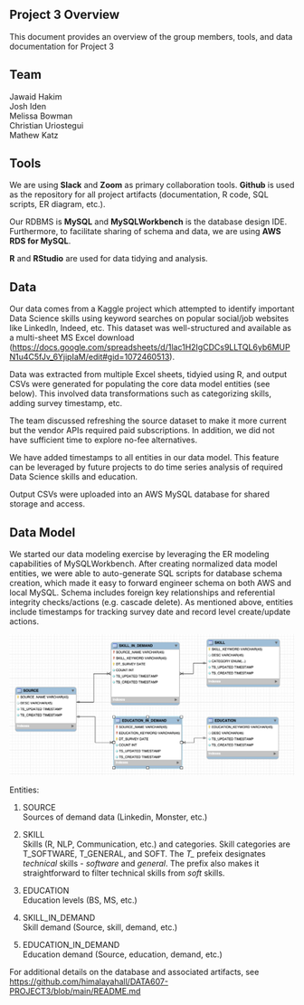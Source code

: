## Project 3 Overview

This document provides an overview of the group members, tools, and data documentation for Project 3

## Team

Jawaid Hakim  
Josh Iden  
Melissa Bowman  
Christian Uriostegui  
Mathew Katz  

## Tools

We are using **Slack** and **Zoom** as primary collaboration tools. **Github** is used as the repository for all project artifacts (documentation, R code, SQL scripts, ER diagram, etc.).  

Our RDBMS is **MySQL** and **MySQLWorkbench** is the database design IDE. Furthermore, to facilitate sharing of schema and data, we are using **AWS RDS for MySQL**.

**R** and **RStudio** are used for data tidying and analysis.

## Data

Our data comes from a Kaggle project which attempted to identify important Data Science skills using keyword searches on popular social/job websites like LinkedIn, Indeed, etc. This dataset was well-structured and available as a multi-sheet MS Excel download (https://docs.google.com/spreadsheets/d/1lac1H2IgCDCs9LLTQL6yb6MUPN1u4C5fJv_6YjipIaM/edit#gid=1072460513).  

Data was extracted from multiple Excel sheets, tidyied using R, and output CSVs were generated for populating the core data model entities (see below). This involved data transformations such as categorizing skills, adding survey timestamp, etc.  

The team discussed refreshing the source dataset to make it more current but the vendor APIs required paid subscriptions. In addition, we did not have sufficient time to explore no-fee alternatives.  

We have added timestamps to all entities in our data model. This feature can be leveraged by future projects to do time series analysis of required Data Science skills and education.

Output CSVs were uploaded into an AWS MySQL database for shared storage and access.

## Data Model

We started our data modeling exercise by leveraging the ER modeling capabilities of MySQLWorkbench. After creating normalized data model entities, we were able to auto-generate SQL scripts for database schema creation, which made it easy to forward engineer schema on both AWS and local MySQL. Schema includes foreign key relationships and referential integrity checks/actions (e.g. cascade delete). As mentioned above, entities include timestamps for tracking survey date and record level create/update actions.

![ER Diagram](https://github.com/himalayahall/DATA607-PROJECT3/blob/main/ER.png)

Entities:

1. SOURCE  
    Sources of demand data (Linkedin, Monster, etc.)
    
3. SKILL  
    Skills (R, NLP, Communication, etc.) and categories. Skill categories are T_SOFTWARE, T_GENERAL, and SOFT. The *T_* prefeix designates *technical* skills - *software* and *general*. The prefix also makes it straightforward to filter technical skills from *soft* skills. 
    
5. EDUCATION  
    Education levels (BS, MS, etc.)
    
7. SKILL_IN_DEMAND  
    Skill demand (Source, skill, demand, etc.)
    
9. EDUCATION_IN_DEMAND  
    Education demand (Source, education, demand, etc.)

For additional details on the database and associated artifacts, see https://github.com/himalayahall/DATA607-PROJECT3/blob/main/README.md


